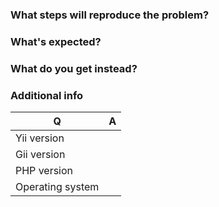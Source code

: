 ### What steps will reproduce the problem?

### What's expected?

### What do you get instead?


### Additional info

| Q                | A
| ---------------- | ---
| Yii version      |
| Gii version      |
| PHP version      |
| Operating system |
